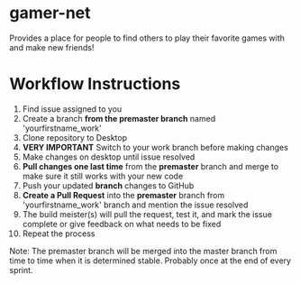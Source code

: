 # gamer-net
Provides a place for people to find others to play their favorite games with and make new friends!

# Workflow Instructions
1. Find issue assigned to you
2. Create a branch **from the premaster branch** named 'yourfirstname_work'
3. Clone repository to Desktop
4. **VERY IMPORTANT** Switch to your work branch before making changes
5. Make changes on desktop until issue resolved
6. **Pull changes one last time** from the **premaster** branch and merge to make sure it still works with your new code
7. Push your updated **branch** changes to GitHub
8. **Create a Pull Request** into the **premaster** branch from 'yourfirstname_work' branch and mention the issue resolved
9. The build meister(s) will pull the request, test it, and mark the issue complete or give feedback on what needs to be fixed
10. Repeat the process

Note: The premaster branch will be merged into the master branch from time to time when it is determined stable. Probably once at the end of every sprint.